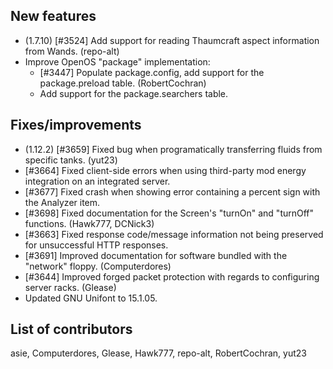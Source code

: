 ## New features

* (1.7.10) [#3524] Add support for reading Thaumcraft aspect information from Wands. (repo-alt)
* Improve OpenOS "package" implementation:
  * [#3447] Populate package.config, add support for the package.preload table. (RobertCochran)
  * Add support for the package.searchers table.

## Fixes/improvements

* (1.12.2) [#3659] Fixed bug when programatically transferring fluids from specific tanks. (yut23)
* [#3664] Fixed client-side errors when using third-party mod energy integration on an integrated server.
* [#3677] Fixed crash when showing error containing a percent sign with the Analyzer item.
* [#3698] Fixed documentation for the Screen's "turnOn" and "turnOff" functions. (Hawk777, DCNick3)
* [#3663] Fixed response code/message information not being preserved for unsuccessful HTTP responses.
* [#3691] Improved documentation for software bundled with the "network" floppy. (Computerdores)
* [#3644] Improved forged packet protection with regards to configuring server racks. (Glease)
* Updated GNU Unifont to 15.1.05.

## List of contributors

asie, Computerdores, Glease, Hawk777, repo-alt, RobertCochran, yut23
